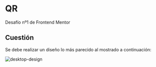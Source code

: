 # QR
Desafío nº1 de Frontend Mentor

## Cuestión
Se debe realizar un diseño lo más parecido al mostrado a continuación:

![desktop-design](https://user-images.githubusercontent.com/16647012/157735533-44563967-5063-42f9-aa02-819497913606.jpg)
